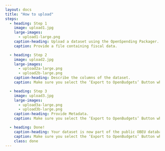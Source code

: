 ```yaml
---
layout: docs
title: "How to upload"
steps:
  - heading: Step 1
    image: upload1.jpg
    large-images:
      - upload1-large.png
    caption-heading: Upload a dataset using the OpenSpending Packager.
    caption: Provide a file containing fiscal data.

  - heading: Step 2
    image: upload2.jpg
    large-images:
      - upload2a-large.png
      - upload2b-large.png
    caption-heading: Describe the columns of the dataset.
    caption: Make sure you select the ‘Export to OpenBudgets’ Button when you save the dataset.

  - heading: Step 3
    image: upload3.jpg
    large-images:
      - upload3a-large.png
      - upload3b-large.png
    caption-heading: Provide Metadata.
    caption: Make sure you select the ‘Export to OpenBudgets’ Button when you save the dataset.

  - heading: Done!
    caption-heading: Your dataset is now part of the public OBEU database. You can find and select it via your profile or the explorer to configure the desired operations.
    caption: Make sure you select the ‘Export to OpenBudgets’ Button when you save the dataset.
    class: done
---
```

